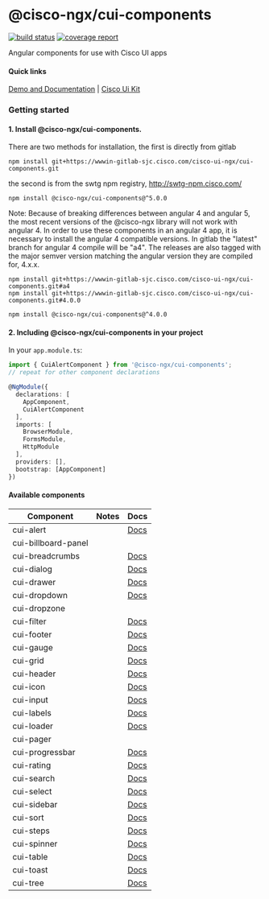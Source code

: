 # @cisco-ngx/cui-components
[![build status](https://wwwin-gitlab-sjc.cisco.com/cisco-ui-ngx/cui-components/badges/master/build.svg)](https://wwwin-gitlab-sjc.cisco.com/cisco-ui-ngx/cui-components/commits/master)
[![coverage report](https://wwwin-gitlab-sjc.cisco.com/cisco-ui-ngx/cui-components/badges/master/coverage.svg)](https://wwwin-gitlab-sjc.cisco.com/cisco-ui-ngx/cui-components/commits/master)

Angular components for use with Cisco UI apps

#### Quick links
[Demo and Documentation](http://swtg-rtp-dev-7/angular4/) |
[Cisco Ui Kit](http://cisco-ui.cisco.com/)

### Getting started
#### 1. Install @cisco-ngx/cui-components.
There are two methods for installation, the first is directly from gitlab
```
npm install git+https://wwwin-gitlab-sjc.cisco.com/cisco-ui-ngx/cui-components.git
```
the second is from the swtg npm registry, http://swtg-npm.cisco.com/
```
npm install @cisco-ngx/cui-components@^5.0.0
```

Note: Because of breaking differences between angular 4 and angular 5, the most recent versions of the @cisco-ngx library will not work with angular 4. In order to use these components in an angular 4 app, it is necessary to install the angular 4 compatible versions. In gitlab the "latest" branch for angular 4 compile will be "a4". The releases are also tagged with the major semver version matching the angular version they are compiled for, 4.x.x. 
```
npm install git+https://wwwin-gitlab-sjc.cisco.com/cisco-ui-ngx/cui-components.git#a4
npm install git+https://wwwin-gitlab-sjc.cisco.com/cisco-ui-ngx/cui-components.git#4.0.0
```
```
npm install @cisco-ngx/cui-components@^4.0.0
```

#### 2. Including @cisco-ngx/cui-components in your project

In your `app.module.ts`:
```TypeScript
import { CuiAlertComponent } from '@cisco-ngx/cui-components';
// repeat for other component declarations

@NgModule({
  declarations: [
    AppComponent,
    CuiAlertComponent
  ],
  imports: [
    BrowserModule,
    FormsModule,
    HttpModule
  ],
  providers: [],
  bootstrap: [AppComponent]
})
```

#### Available components
| Component        | Notes                                                  | Docs      |
|------------------|--------------------------------------------------------| --------- |
| cui-alert        |                                                        | [Docs](http://swtg-rtp-dev-7/angular4/example/Alert) |
| cui-billboard-panel |                                                     | |
| cui-breadcrumbs  |                                                        | [Docs](http://swtg-rtp-dev-7/angular4/example/Breadcrumbs) |
| cui-dialog       |                                                        | [Docs](http://swtg-rtp-dev-7/angular4/example/Dialog) |
| cui-drawer       |                                                        | [Docs](http://swtg-rtp-dev-7/angular4/example/Drawers) |
| cui-dropdown     |                                                        | [Docs](http://swtg-rtp-dev-7/angular/example/Dropdown) |
| cui-dropzone     |                                                        | |
| cui-filter       |                                                        | [Docs](http://swtg-rtp-dev-7/angular4/example/Filter) |
| cui-footer       |                                                        | [Docs](http://swtg-rtp-dev-7/angular4/example/Footer) |
| cui-gauge        |                                                        | [Docs](http://swtg-rtp-dev-7/angular4/example/Gauge) |
| cui-grid         |                                                        | [Docs](http://swtg-rtp-dev-7/angular/example/Grid) |
| cui-header       |                                                        | [Docs](http://swtg-rtp-dev-7/angular4/example/Header) |
| cui-icon         |                                                        | [Docs](http://swtg-rtp-dev-7/angular/example/Icon) |
| cui-input        |                                                        | [Docs](http://swtg-rtp-dev-7/angular4/example/Input) |
| cui-labels       |                                                        | [Docs](http://swtg-rtp-dev-7/angular/example/Labels) |
| cui-loader       |                                                        | [Docs](http://swtg-rtp-dev-7/angular4/example/Loader) |
| cui-pager        |                                                        | |
| cui-progressbar  |                                                        | [Docs](http://swtg-rtp-dev-7/angular4/example/Progressbar) |
| cui-rating       |                                                        | [Docs](http://swtg-rtp-dev-7/angular4/example/Rating) |
| cui-search       |                                                        | [Docs](http://swtg-rtp-dev-7/angular4/example/Search) |
| cui-select       |                                                        | [Docs](http://swtg-rtp-dev-7/angular4/example/Select) |
| cui-sidebar      |                                                        | [Docs](http://swtg-rtp-dev-7/angular/example/Sidebar) |
| cui-sort         |                                                        | [Docs](http://swtg-rtp-dev-7/angular/example/Sidebar) |
| cui-steps        |                                                        | [Docs](http://swtg-rtp-dev-7/angular4/example/Steps) |
| cui-spinner      |                                                        | [Docs](http://swtg-rtp-dev-7/angular/example/Spinner) |
| cui-table        |                                                        | [Docs](http://swtg-rtp-dev-7/angular4/example/Table) |
| cui-toast        |                                                        | [Docs](http://swtg-rtp-dev-7/angular4/example/Toast) |
| cui-tree         |                                                        | [Docs](http://swtg-rtp-dev-7/angular/example/Tree) |